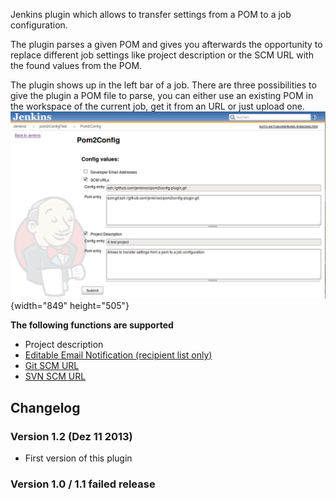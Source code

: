 Jenkins plugin which allows to transfer settings from a POM to a job
configuration.  

The plugin parses a given POM and gives you afterwards the opportunity
to replace different job settings like project description or the SCM
URL with the found values from the POM.

The plugin shows up in the left bar of a job. There are three
possibilities to give the plugin a POM file to parse, you can either use
an existing POM in the workspace of the current job, get it from an URL
or just upload one.
![](docs/images/pom2config.png){width="849"
height="505"}

**The following functions are supported**

-   Project description
-   [Editable Email Notification (recipient list
    only)](http://localhost:8085/display/JENKINS/Email-ext+plugin)
-   [Git SCM URL](http://localhost:8085/display/JENKINS/Git+Plugin)
-   [SVN SCM
    URL](http://localhost:8085/display/JENKINS/Subversion+Plugin)

## Changelog

### Version 1.2 (Dez 11 2013)

-   First version of this plugin

### Version 1.0 / 1.1 failed release
